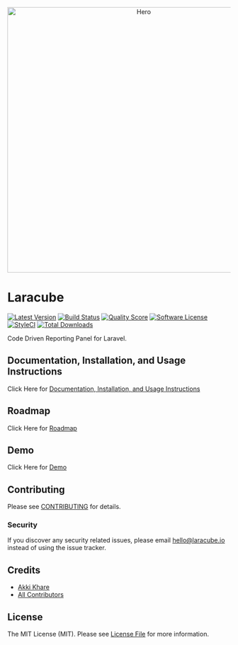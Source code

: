 <p align="center">
    <img src="https://raw.githubusercontent.com/laracube/laracube/master/hero.png" alt="Hero" width="600">
</p>

# Laracube

[![Latest Version](https://img.shields.io/github/release/laracube/laracube.svg?style=flat-square)](https://github.com/laracube/laracube/releases)
[![Build Status](https://img.shields.io/travis/laracube/laracube/master.svg?style=flat-square)](https://travis-ci.com/laracube/laracube)
[![Quality Score](https://img.shields.io/scrutinizer/g/laracube/laracube.svg?style=flat-square)](https://scrutinizer-ci.com/g/laracube/laracube)
[![Software License](https://img.shields.io/badge/license-MIT-brightgreen.svg?style=flat-square)](LICENSE.md)
[![StyleCI](https://styleci.io/repos/379900148/shield?branch=master)](https://styleci.io/repos/379900148)
[![Total Downloads](https://img.shields.io/packagist/dt/laracube/laracube.svg?style=flat-square)](https://packagist.org/packages/laracube/laracube)

Code Driven Reporting Panel for Laravel.

## Documentation, Installation, and Usage Instructions

Click Here for [Documentation, Installation, and Usage Instructions](https://laracube.io)

## Roadmap

Click Here for [Roadmap](https://github.com/laracube/laracube/projects/1)

## Demo

Click Here for [Demo](https://demo.laracube.io)

## Contributing

Please see [CONTRIBUTING](CONTRIBUTING.md) for details.

### Security

If you discover any security related issues, please email hello@laracube.io instead of using the issue tracker.

## Credits

- [Akki Khare](https://github.com/akki-io)
- [All Contributors](../../contributors)

## License

The MIT License (MIT). Please see [License File](LICENSE.md) for more information.

